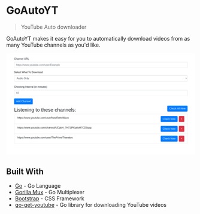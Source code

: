 # GoAutoYT
> YouTube Auto downloader

GoAutoYT makes it easy for you to automatically download videos from as many YouTube channels as you'd like.

![](demo.png)

## Built With
* [Go](https://golang.org/) - Go Language
* [Gorilla Mux](https://github.com/gorilla/mux) - Go Multiplexer
* [Bootstrap](https://getbootstrap.com/) - CSS Framework
* [go-get-youtube](https://github.com/knadh/go-get-youtube) - Go library for downloading YouTube videos